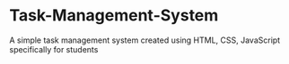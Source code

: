 # Task-Management-System
A simple task management system created using HTML, CSS, JavaScript specifically for students
